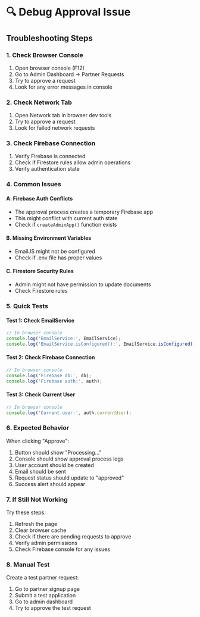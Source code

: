 # 🔍 Debug Approval Issue

## Troubleshooting Steps

### 1. Check Browser Console
1. Open browser console (F12)
2. Go to Admin Dashboard → Partner Requests
3. Try to approve a request
4. Look for any error messages in console

### 2. Check Network Tab
1. Open Network tab in browser dev tools
2. Try to approve a request
3. Look for failed network requests

### 3. Check Firebase Connection
1. Verify Firebase is connected
2. Check if Firestore rules allow admin operations
3. Verify authentication state

### 4. Common Issues

#### A. Firebase Auth Conflicts
- The approval process creates a temporary Firebase app
- This might conflict with current auth state
- Check if `createAdminApp()` function exists

#### B. Missing Environment Variables
- EmailJS might not be configured
- Check if .env file has proper values

#### C. Firestore Security Rules
- Admin might not have permission to update documents
- Check Firestore rules

### 5. Quick Tests

#### Test 1: Check EmailService
```javascript
// In browser console
console.log('EmailService:', EmailService);
console.log('EmailService.isConfigured():', EmailService.isConfigured());
```

#### Test 2: Check Firebase Connection
```javascript
// In browser console
console.log('Firebase db:', db);
console.log('Firebase auth:', auth);
```

#### Test 3: Check Current User
```javascript
// In browser console
console.log('Current user:', auth.currentUser);
```

### 6. Expected Behavior

When clicking "Approve":
1. Button should show "Processing..."
2. Console should show approval process logs
3. User account should be created
4. Email should be sent
5. Request status should update to "approved"
6. Success alert should appear

### 7. If Still Not Working

Try these steps:
1. Refresh the page
2. Clear browser cache
3. Check if there are pending requests to approve
4. Verify admin permissions
5. Check Firebase console for any issues

### 8. Manual Test

Create a test partner request:
1. Go to partner signup page
2. Submit a test application
3. Go to admin dashboard
4. Try to approve the test request
